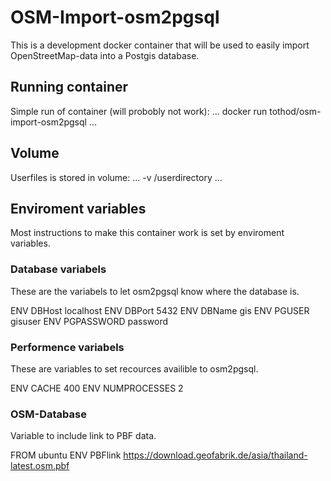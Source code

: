 # OSM-Import-osm2pgsql

This is a development docker container that will be used to easily import OpenStreetMap-data into a Postgis database.

## Running container

Simple run of container (will probobly not work):
...
docker run tothod/osm-import-osm2pgsql
...

## Volume

Userfiles is stored in volume:
...
-v /userdirectory
...

## Enviroment variables
Most instructions to make this container work is set by enviroment variables.

### Database variabels
These are the variabels to let osm2pgsql know where the database is.

ENV DBHost localhost
ENV DBPort 5432
ENV DBName gis
ENV PGUSER gisuser
ENV PGPASSWORD password

### Performence variabels
These are variables to set recources availible to osm2pgsql.

ENV CACHE 400
ENV NUMPROCESSES 2

### OSM-Database
Variable to include link to PBF data.

FROM ubuntu
ENV PBFlink https://download.geofabrik.de/asia/thailand-latest.osm.pbf
